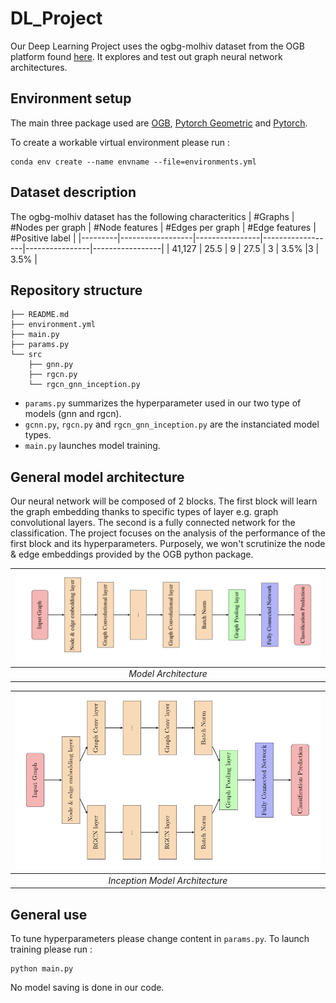 # DL_Project


Our Deep Learning Project uses the ogbg-molhiv dataset from the OGB platform found [here](https://ogb.stanford.edu/docs/graphprop/). It explores and test out graph neural network architectures.


## Environment setup
The main three package used are [OGB](https://github.com/snap-stanford/ogb), [Pytorch Geometric](https://pytorch-geometric.readthedocs.io/en/latest/notes/installation.html) and [Pytorch](https://pytorch.org).

To create a workable virtual environment please run :
```
conda env create --name envname --file=environments.yml
```

## Dataset description 

The ogbg-molhiv dataset has the following characteritics
| #Graphs | #Nodes per graph | #Node features | #Edges per graph | #Edge features | #Positive label |
|---------|------------------|----------------|------------------|----------------|-----------------|
| 41,127  | 25.5             | 9              | 27.5             | 3              | 3.5%            |3              | 3.5%            |

## Repository structure

```
├── README.md
├── environment.yml
├── main.py
├── params.py
└── src
    ├── gnn.py
    ├── rgcn.py
    └── rgcn_gnn_inception.py
```

- ```params.py``` summarizes the hyperparameter used in our two type of models (gnn and rgcn).
- ```gcnn.py```,  ```rgcn.py``` and ```rgcn_gnn_inception.py``` are the instanciated model types.
- ```main.py``` launches model training.


## General model architecture 

Our neural network will be composed of 2 blocks. The first block will learn the graph embedding thanks to specific types of layer e.g. graph convolutional layers. The second is a fully connected network for the classification. The project focuses on the analysis of the performance of the first block and its hyperparameters. Purposely, we won't scrutinize the node \& edge embeddings provided by the OGB python package. 

|![nn types](static/nn.png)|
| :--:|
| *Model Architecture* |

|![nn types](static/inception.png)|
| :--:|
| *Inception Model Architecture* |

## General use

To tune hyperparameters please change content in ```params.py```. 
To launch training please run : 
```
python main.py
```
No model saving is done in our code.